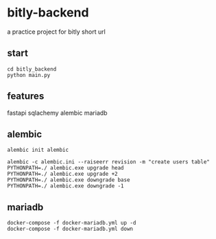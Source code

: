 # bitly-backend

a practice project for bitly short url

## start

```
cd bitly_backend
python main.py
```

## features

fastapi
sqlachemy
alembic
mariadb


## alembic

```
alembic init alembic

alembic -c alembic.ini --raiseerr revision -m "create users table"
PYTHONPATH=./ alembic.exe upgrade head
PYTHONPATH=./ alembic.exe upgrade +2
PYTHONPATH=./ alembic.exe downgrade base
PYTHONPATH=./ alembic.exe downgrade -1
```

## mariadb

```
docker-compose -f docker-mariadb.yml up -d
docker-compose -f docker-mariadb.yml down
```